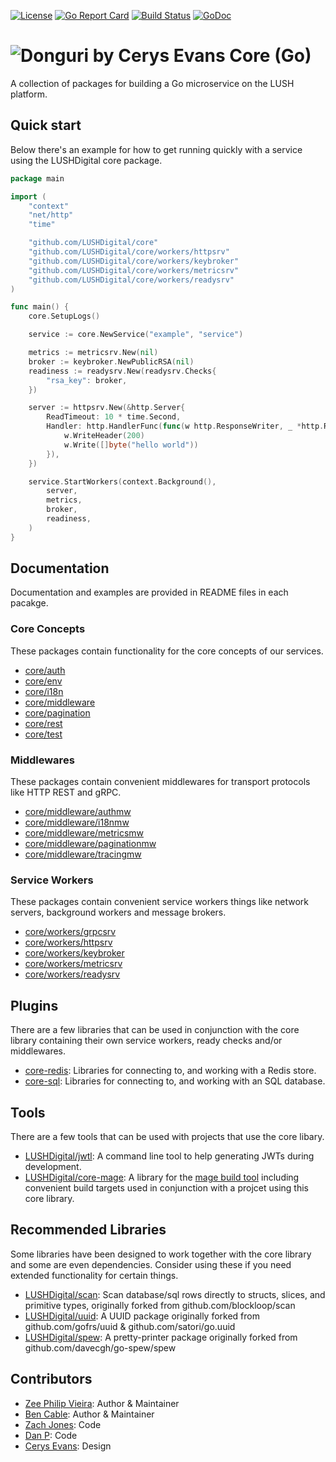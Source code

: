 [![License](https://img.shields.io/badge/License-Apache%202.0-blue.svg)](https://raw.githubusercontent.com/LUSHDigital/core/master/LICENSE) [![Go Report Card](https://goreportcard.com/badge/github.com/LUSHDigital/core)](https://goreportcard.com/report/github.com/LUSHDigital/core) [![Build Status](https://travis-ci.org/LUSHDigital/core.svg?branch=master)](https://travis-ci.org/LUSHDigital/core)
[![GoDoc](https://godoc.org/github.com/LUSHDigital/core?status.svg)](https://godoc.org/github.com/LUSHDigital/core)

# ![Donguri by Cerys Evans](https://res.cloudinary.com/lush/image/upload/c_scale,w_60/v1568812743/github/core/donguri_wink_cropped.jpg) Core (Go)
A collection of packages for building a Go microservice on the LUSH platform.


## Quick start
Below there's an example for how to get running quickly with a service using the LUSHDigital core package.

```go
package main

import (
	"context"
	"net/http"
	"time"

	"github.com/LUSHDigital/core"
	"github.com/LUSHDigital/core/workers/httpsrv"
	"github.com/LUSHDigital/core/workers/keybroker"
	"github.com/LUSHDigital/core/workers/metricsrv"
	"github.com/LUSHDigital/core/workers/readysrv"
)

func main() {
	core.SetupLogs()

	service := core.NewService("example", "service")

	metrics := metricsrv.New(nil)
	broker := keybroker.NewPublicRSA(nil)
	readiness := readysrv.New(readysrv.Checks{
		"rsa_key": broker,
	})

	server := httpsrv.New(&http.Server{
		ReadTimeout: 10 * time.Second,
		Handler: http.HandlerFunc(func(w http.ResponseWriter, _ *http.Request) {
			w.WriteHeader(200)
			w.Write([]byte("hello world"))
		}),
	})

	service.StartWorkers(context.Background(),
		server,
		metrics,
		broker,
		readiness,
	)
}
```

## Documentation
Documentation and examples are provided in README files in each pacakge.

### Core Concepts
These packages contain functionality for the core concepts of our services.

- [core/auth](https://github.com/LUSHDigital/core/tree/master/auth#auth)
- [core/env](https://github.com/LUSHDigital/core/tree/master/env#env)
- [core/i18n](https://github.com/LUSHDigital/core/tree/master/i18n#internationalisation)
- [core/middleware](https://github.com/LUSHDigital/core/tree/master/middleware#middleware)
- [core/pagination](https://github.com/LUSHDigital/core/tree/master/pagination#pagination)
- [core/rest](https://github.com/LUSHDigital/core/tree/master/rest#rest)
- [core/test](https://github.com/LUSHDigital/core/tree/master/test#test)

### Middlewares
These packages contain convenient middlewares for transport protocols like HTTP REST and gRPC.

- [core/middleware/authmw](https://github.com/LUSHDigital/core/tree/master/middleware/authmw#auth-middleware)
- [core/middleware/i18nmw](https://github.com/LUSHDigital/core/tree/master/middleware/i18nmw#internationalisation-middleware)
- [core/middleware/metricsmw](https://github.com/LUSHDigital/core/tree/master/middleware/metricsmw#metrics-middleware)
- [core/middleware/paginationmw](https://github.com/LUSHDigital/core/tree/master/middleware/paginationmw#pagination-middleware)
- [core/middleware/tracingmw](https://github.com/LUSHDigital/core/tree/master/middleware/tracingmw#tracing-middleware)

### Service Workers
These packages contain convenient service workers things like network servers, background workers and message brokers.

- [core/workers/grpcsrv](https://github.com/LUSHDigital/core/tree/master/workers/grpcsrv#grpc-server)
- [core/workers/httpsrv](https://github.com/LUSHDigital/core/tree/master/workers/httpsrv#http-server)
- [core/workers/keybroker](https://github.com/LUSHDigital/core/tree/master/workers/keybroker#key-broker)
- [core/workers/metricsrv](https://github.com/LUSHDigital/core/tree/master/workers/metricsrv#metric-server)
- [core/workers/readysrv](https://github.com/LUSHDigital/core/tree/master/workers/readysrv#ready-server)

## Plugins
There are a few libraries that can be used in conjunction with the core library containing their own service workers, ready checks and/or middlewares.

- [core-redis](https://github.com/LUSHDigital/core-redis#core-redis): Libraries for connecting to, and working with a Redis store.
- [core-sql](https://github.com/LUSHDigital/core-sql#core-sql): Libraries for connecting to, and working with an SQL database.

## Tools
There are a few tools that can be used with projects that use the core libary.

- [LUSHDigital/jwtl](https://github.com/LUSHDigital/jwtl#jwtl-json-web-token-command-line-tool): A command line tool to help generating JWTs during development.
- [LUSHDigital/core-mage](https://github.com/LUSHDigital/core-mage): A library for the [mage build tool](https://magefile.org/) including convenient build targets used in conjunction with a projcet using this core library.

## Recommended Libraries
Some libraries have been designed to work together with the core library and some are even dependencies.
Consider using these if you need extended functionality for certain things.

- [LUSHDigital/scan](https://github.com/LUSHDigital/scan): Scan database/sql rows directly to structs, slices, and primitive types, originally forked from github.com/blockloop/scan
- [LUSHDigital/uuid](https://github.com/LUSHDigital/uuid): A UUID package originally forked from github.com/gofrs/uuid & github.com/satori/go.uuid
- [LUSHDigital/spew](https://github.com/LUSHDigital/spew): A pretty-printer package originally forked from github.com/davecgh/go-spew/spew

## Contributors
- [Zee Philip Vieira](https://github.com/zeeraw): Author & Maintainer
- [Ben Cable](https://github.com/ladydascalie): Author & Maintainer
- [Zach Jones](https://github.com/zdjones): Code
- [Dan P](https://github.com/cuotos): Code
- [Cerys Evans](https://www.cerysevansillustration.com/): Design